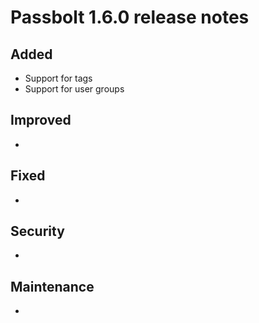 # Passbolt 1.6.0 release notes

## Added
- Support for tags
- Support for user groups

## Improved
- 

## Fixed
- 

## Security
- 

## Maintenance
- 
